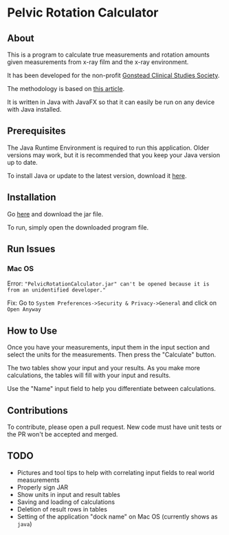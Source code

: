 # Pelvic Rotation Calculator
## About
This is a program to calculate true measurements and rotation amounts given measurements from x-ray film and the x-ray environment.

It has been developed for the non-profit [Gonstead Clinical Studies Society](gonstead.com).

The methodology is based on [this article](https://github.com/dereklopes/PelvicRotationCalculator/blob/master/Pelvic%20Rotation%20article.pdf).

It is written in Java with JavaFX so that it can easily be run on any device with Java installed.

## Prerequisites

The Java Runtime Environment is required to run this application. Older versions may work, but it is recommended that you keep your Java version up to date.

To install Java or update to the latest version, download it [here](https://java.com/download).

## Installation

Go [here](https://github.com/dereklopes/PelvicRotationCalculator/tree/master/out/build) and download the jar file.

To run, simply open the downloaded program file.

## Run Issues

### Mac OS

Error: `"PelvicRotationCalculator.jar" can't be opened because it is from an unidentified developer."`

Fix: Go to `System Preferences->Security & Privacy->General` and click on `Open Anyway`

## How to Use

Once you have your measurements, input them in the input section and select the units for the measurements. Then press the "Calculate" button.

The two tables show your input and your results. As you make more calculations, the tables will fill with your input and results. 

Use the "Name" input field to help you differentiate between calculations.

## Contributions

To contribute, please open a pull request. New code must have unit tests or the PR won't be accepted and merged.

## TODO

- Pictures and tool tips to help with correlating input fields to real world measurements
- Properly sign JAR
- Show units in input and result tables
- Saving and loading of calculations
- Deletion of result rows in tables
- Setting of the application "dock name" on Mac OS (currently shows as `java`)
